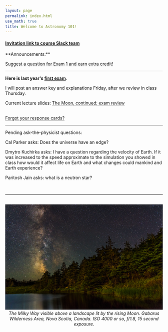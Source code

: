 ```yaml
---
layout: page 
permalink: index.html
use_math: true
title: Welcome to Astronomy 101! 
---
```


<h4>
<a href="https://join.slack.com/t/suphysics/shared_invite/enQtNzI2MzU4NzU5NDI2LWMxZWE2MmYzMjVmZGMzZWU5ZDk5OWFkYjMyMmI5ZGIyZDBkMDZiMjFmY2YzYWY1Y2U5ODY3ZDNlNDhmMDczMzk">Invitation link to course Slack team</a>
</h4>
**Announcements:**

<a href="https://docs.google.com/forms/d/1rpQp2BBb1eWjyAl5x1-IiyVTdGMRIL0PO2O0tI2JvXE/">Suggest a question for Exam 1 and earn extra credit!</a>

---

<b>Here is last year's <a href="exam1.pdf">first exam</a></b>.




I will post an answer key and explanations Friday, after we review in class Thursday.

Current lecture slides: <a href="slides/lecture8/lecture8.pdf">The Moon, continued; exam review</a><br><br> 

[Forgot your response cards?](cards.html)

---

Pending ask-the-physicist questions:

Cal Parker asks: Does the universe have an edge?

Dmytro Kuchirka asks: I have a question regarding the velocity of Earth. If it was increased to the speed approximate to the simulation you showed in class how would it affect life on Earth and what changes could mankind and Earth experience?

Paritosh Jain asks: what is a neutron star?


<br>

---

<br>

<center> <img src="darkened-milky-way.jpg">
<br>
<em>The Milky Way visible above a landscape lit by the rising Moon. Gabarus Wilderness Area, Nova Scotia, Canada. ISO 4000 or so, f/1.8, 15 second exposure.</em> 
